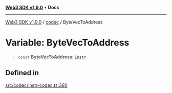 [**Web3 SDK v1.9.0**](../../../README.md) • **Docs**

***

[Web3 SDK v1.9.0](../../../globals.md) / [codec](../README.md) / ByteVecToAddress

# Variable: ByteVecToAddress

> `const` **ByteVecToAddress**: [`Instr`](../type-aliases/Instr.md)

## Defined in

[src/codec/instr-codec.ts:360](https://github.com/Mystic-Nayy/alephium-web3/blob/ee41f5e0e7d7fb0b155fe62f05b2ac03772895ca/packages/web3/src/codec/instr-codec.ts#L360)

